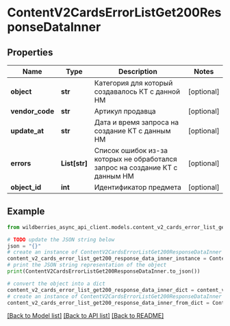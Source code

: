 # ContentV2CardsErrorListGet200ResponseDataInner


## Properties

Name | Type | Description | Notes
------------ | ------------- | ------------- | -------------
**object** | **str** | Категория для который создавалось КТ с данной НМ | [optional] 
**vendor_code** | **str** | Артикул продавца | [optional] 
**update_at** | **str** | Дата и время запроса на создание КТ с данным НМ | [optional] 
**errors** | **List[str]** | Список ошибок из-за которых не обработался запрос на создание КТ с данным НМ | [optional] 
**object_id** | **int** | Идентификатор предмета | [optional] 

## Example

```python
from wildberries_async_api_client.models.content_v2_cards_error_list_get200_response_data_inner import ContentV2CardsErrorListGet200ResponseDataInner

# TODO update the JSON string below
json = "{}"
# create an instance of ContentV2CardsErrorListGet200ResponseDataInner from a JSON string
content_v2_cards_error_list_get200_response_data_inner_instance = ContentV2CardsErrorListGet200ResponseDataInner.from_json(json)
# print the JSON string representation of the object
print(ContentV2CardsErrorListGet200ResponseDataInner.to_json())

# convert the object into a dict
content_v2_cards_error_list_get200_response_data_inner_dict = content_v2_cards_error_list_get200_response_data_inner_instance.to_dict()
# create an instance of ContentV2CardsErrorListGet200ResponseDataInner from a dict
content_v2_cards_error_list_get200_response_data_inner_from_dict = ContentV2CardsErrorListGet200ResponseDataInner.from_dict(content_v2_cards_error_list_get200_response_data_inner_dict)
```
[[Back to Model list]](../README.md#documentation-for-models) [[Back to API list]](../README.md#documentation-for-api-endpoints) [[Back to README]](../README.md)


